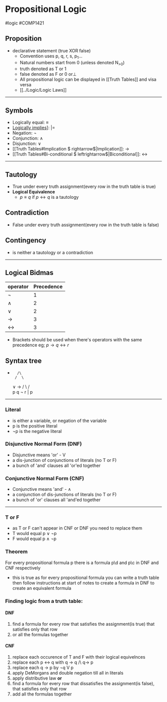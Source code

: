 # Propositional Logic
#logic #COMP1421 
## Proposition
- declarative statement (true XOR false)
	- Convention uses p, q, r, s, p<sub>1</sub>...
	- Natural numbers start from 0 (unless denoted N<sub>>0</sub>)
	- truth denoted as T or 1
	- false denoted as F or 0 or⊥
	- All propositional logic can be displayed in [[Truth Tables]] and visa versa
	- [[../Logic/Logic Laws]]
---
## Symbols
- Logically equal:     $\equiv$
- [Logically implies](Logically%20implies.md)]:   |=
- Negation: ¬
- Conjunction: $\wedge$
- Disjunction: $\vee$
- [[Truth Tables#Implication $ rightarrow$|Implication]]: $\rightarrow$
- [[Truth Tables#Bi-conditional $ leftrightarrow$|Biconditional]]: $\leftrightarrow$
---
## Tautology
- True under every truth assignment(every row in the truth table is true)
- **Logical Equivalence**
	- $p \equiv q$ if $p \leftrightarrow q$ is a tautology
## Contradiction
- False under every truth assignment(every row in the truth table is false)
## Contingency
- is neither a tautology or a contradiction

---
## Logical Bidmas
| operator | Precedence |
| -------- | ---------- |
| ¬        | 1          |
| $\wedge$        | 2          |
| $\vee$        | 2          |
| ->       | 3          |
| <->      | 3          |
- Brackets should be used when there's operators with the same precedence
	eg; $p \rightarrow q \leftrightarrow r$

## Syntax tree
-
		/\
	   /  \
  $\vee$           ->
/     \        /   \
p     q    ¬      r
             |
             p
---

### Literal
- is either a variable, or negation of the variable
- p is the positive literal
- ¬p is the negative literal 
### Disjunctive Normal Form (DNF)
- Disjunctive means 'or' - V
- a dis-junction of conjunctions of literals (no T or F)
- a bunch of 'and' clauses all 'or'ed together
### Conjunctive Normal Form (CNF)
- Conjunctive means 'and' - $\wedge$
- a conjunction of dis-junctions of literals (no T or F)
- a bunch of 'or' clauses all 'and'ed together
---

### T or F
- as T or F can't appear in CNF or DNF you need to replace them
- T would equal p $\vee$ ¬p
- F would equal p $\wedge$ ¬p 
### Theorem
For every propositional formula p there is a formula p\d and p\c in DNF and CNF respectively
- this is true as for every propositional formula you can write a truth table then follow instructions at start of notes to create a formula in DNF to create an equivalent formula
### Finding logic from a truth table:
#### DNF
1. find a formula for every row that satisfies the assignment(is true) that satisfies only that row
2. or all the formulas together
#### CNF
1. replace each occurence of T and F with their logical equivelnces
2. replace each p <-> q with q -> q /\ q-> p
3. replace each q -> p by ¬q V p
4. apply DeMorgans and double negation till all in literals
5. apply distributive law
	**or**
1. find a formula for every row that dissatisfies the assignment(is false), that satisfies only that row
2. add all the formulas together